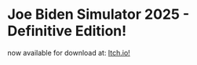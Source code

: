 # Joe Biden Simulator 2025 - Definitive Edition!
now available for download at: [Itch.io!](https://s1522711.itch.io/jbs25)

